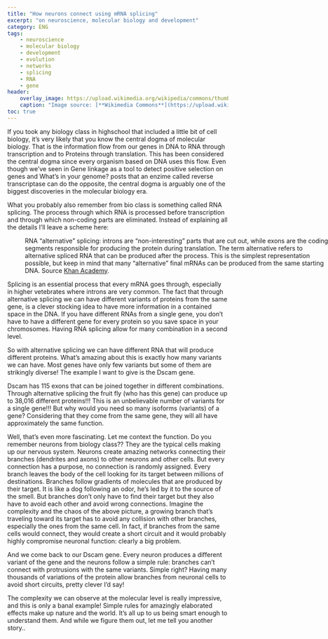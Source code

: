 ```yaml
---
title: "How neurons connect using mRNA splicing"
excerpt: "on neuroscience, molecular biology and development"
category: ENG
tags:
    - neuroscience
    - molecular biology
    - development
    - evolution
    - networks
    - splicing
    - RNA
    - gene
header:
    overlay_image: https://upload.wikimedia.org/wikipedia/commons/thumb/7/70/Neuron_in_tissue_culture.jpg/978px-Neuron_in_tissue_culture.jpg
    caption: "Image source: [**Wikimedia Commons**](https://upload.wikimedia.org/wikipedia/commons/thumb/7/70/Neuron_in_tissue_culture.jpg/978px-Neuron_in_tissue_culture.jpg)"
toc: true
---
```


If you took any biology class in highschool that included a little bit of cell biology, it’s very likely that you know the central dogma of molecular biology. That is the information flow from our genes in DNA to RNA through transcription and to Proteins through translation. This has been considered the central dogma since every organism based on DNA uses this flow. Even though we’ve seen in Gene linkage as a tool to detect positive selection on genes and What’s in your genome? posts that an enzime called reverse transcriptase can do the opposite, the central dogma is arguably one of the biggest discoveries in the molecular biology era.

What you probably also remember from bio class is something called RNA splicing. The process through which RNA is processed before transcription and through which non-coding parts are eliminated. Instead of explaining all the details I’ll leave a scheme here:

<figure style="width: 700px" class="align-center">
        <img src="https://cdn.kastatic.org/ka-perseus-images/3157cfd56297f8bc312c0b53bdf9dd8c09f07063.png" alt="">
        <figcaption>RNA “alternative” splicing: introns are “non-interesting” parts that are cut out, while exons are the coding segments responsible for producing the protein during translation. The term alternative refers to alternative spliced RNA that can be produced after the process. This is the simplest representation possible, but keep in mind that many “alternative” final mRNAs can be produced from the same starting DNA. Source <a href="https://cdn.kastatic.org/ka-perseus-images/3157cfd56297f8bc312c0b53bdf9dd8c09f07063.png">Khan Academy</a>.
        </figcaption>
</figure> 

Splicing is an essential process that every mRNA goes through, especially in higher vetebrates where introns are very common. The fact that through alternative splicing we can have different variants of proteins from the same gene, is a clever stocking idea to have more information in a contained space in the DNA. If you have different RNAs from a single gene, you don’t have to have a different gene for every protein so you save space in your chromosomes. Having RNA splicing allow for many combination in a second level.

So with alternative splicing we can have different RNA that will produce different proteins. What’s amazing about this is exactly how many variants we can have. Most genes have only few variants but some of them are strikingly diverse! The example I want to give is the Dscam gene.

Dscam has 115 exons that can be joined together in different combinations. Through alternative splicing the fruit fly (who has this gene) can produce up to 38,016 different proteins!!! This is an unbelievable number of variants for a single gene!!! But why would you need so many isoforms (variants) of a gene? Considering that they come from the same gene, they will all have approximately the same function.

Well, that’s even more fascinating. Let me context the function. Do you remember neurons from biology class?? They are the typical cells making up our nervous system. Neurons create amazing networks connecting their branches (dendrites and axons) to other neurons and other cells. But every connection has a purpose, no connection is randomly assigned. Every branch leaves the body of the cell looking for its target between millions of destinations. Branches follow gradients of molecules that are produced by their target. It is like a dog following an odor, he’s led by it to the source of the smell. But branches don’t only have to find their target but they also have to avoid each other and avoid wrong connections. Imagine the complexity and the chaos of the above picture, a growing branch that’s traveling toward its target has to avoid any collision with other branches, especially the ones from the same cell. In fact, if branches from the same cells would connect, they would create a short circuit and it would probably highly compromise neuronal function: clearly a big problem.

And we come back to our Dscam gene. Every neuron produces a different variant of the gene and the neurons follow a simple rule: branches can’t connect with protrusions with the same variants. Simple right? Having many thousands of variations of the protein allow branches from neuronal cells to avoid short circuits, pretty clever I’d say!

The complexity we can observe at the molecular level is really impressive, and this is only a banal example! Simple rules for amazingly elaborated effects make up nature and the world. It’s all up to us being smart enough to understand them. And while we figure them out, let me tell you another story..